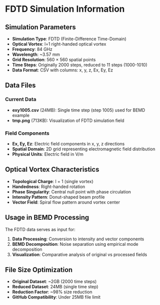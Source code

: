 # FDTD Simulation Information

## Simulation Parameters

- **Simulation Type**: FDTD (Finite-Difference Time-Domain)
- **Optical Vortex**: l=1 right-handed optical vortex
- **Frequency**: 84 GHz
- **Wavelength**: ~3.57 mm
- **Grid Resolution**: 560 × 560 spatial points
- **Time Steps**: Originally 2000 steps, reduced to 11 steps (1000-1010)
- **Data Format**: CSV with columns: x, y, z, Ex, Ey, Ez

## Data Files

### Current Data
- **exy1005.csv** (24MB): Single time step (step 1005) used for BEMD example
- **tmp.png** (713KB): Visualization of FDTD simulation field

### Field Components
- **Ex, Ey, Ez**: Electric field components in x, y, z directions
- **Spatial Domain**: 2D grid representing electromagnetic field distribution
- **Physical Units**: Electric field in V/m

## Optical Vortex Characteristics

- **Topological Charge**: l = 1 (single vortex)
- **Handedness**: Right-handed rotation
- **Phase Singularity**: Central null point with phase circulation
- **Intensity Pattern**: Donut-shaped beam profile
- **Vector Field**: Spiral flow pattern around vortex center

## Usage in BEMD Processing

The FDTD data serves as input for:
1. **Data Processing**: Conversion to intensity and vector components
2. **BEMD Decomposition**: Noise separation using empirical mode decomposition
3. **Visualization**: Comparative analysis of original vs processed fields

## File Size Optimization

- **Original Dataset**: ~2GB (2000 time steps)
- **Reduced Dataset**: 24MB (single time step)
- **Reduction Factor**: ~98% size reduction
- **GitHub Compatibility**: Under 25MB file limit 